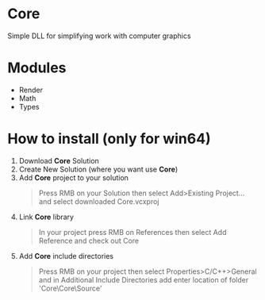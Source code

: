 # Core
Simple DLL for simplifying work with computer graphics

# Modules
* Render
* Math
* Types

# How to install (only for win64)
1. Download **Core** Solution
2. Create New Solution (where you want use **Core**)
3. Add **Core** project to your solution
   > Press RMB on your Solution then select Add>Existing Project... and select downloaded Core.vcxproj
4. Link **Core** library
   > In your project press RMB on References then select Add Reference and check out Core
5. Add **Core** include directories
   > Press RMB on your project then select Properties>C/C++>General and in Additional Include Directories add enter location of folder 'Core\Core\Source'
